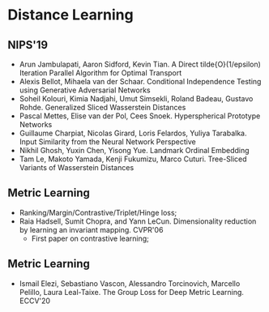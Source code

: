 # Distance Learning

## NIPS'19
- Arun Jambulapati, Aaron Sidford, Kevin Tian. A Direct tilde{O}(1/epsilon) Iteration Parallel Algorithm for Optimal Transport
- Alexis Bellot, Mihaela van der Schaar. Conditional Independence Testing using Generative Adversarial Networks
- Soheil Kolouri, Kimia Nadjahi, Umut Simsekli, Roland Badeau, Gustavo Rohde. Generalized Sliced Wasserstein Distances
- Pascal Mettes, Elise van der Pol, Cees Snoek. Hyperspherical Prototype Networks
- Guillaume Charpiat, Nicolas Girard, Loris Felardos, Yuliya Tarabalka. Input Similarity from the Neural Network Perspective
- Nikhil Ghosh, Yuxin Chen, Yisong Yue. Landmark Ordinal Embedding
- Tam Le, Makoto Yamada, Kenji Fukumizu, Marco Cuturi. Tree-Sliced Variants of Wasserstein Distances

## Metric Learning
- Ranking/Margin/Contrastive/Triplet/Hinge loss;
- Raia Hadsell, Sumit Chopra, and Yann LeCun. Dimensionality reduction by learning an invariant mapping. CVPR'06
	- First paper on contrastive learning;

## Metric Learning
- Ismail Elezi, Sebastiano Vascon, Alessandro Torcinovich, Marcello Pelillo, Laura Leal-Taixe. The Group Loss for Deep Metric Learning. ECCV'20